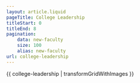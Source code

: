 ```yaml
---
layout: article.liquid
pageTitle: College Leadership
titleStart: 0
titleEnd: 8
pagination:
    data: new-faculty
    size: 100
    alias: new-faculty
url: college-leadership
---
```


{{ college-leadership | transformGridWithImages }}